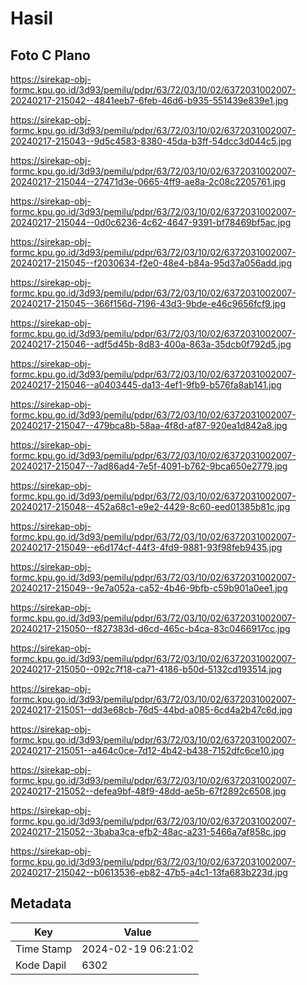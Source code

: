 # Hasil

## Foto C Plano

https://sirekap-obj-formc.kpu.go.id/3d93/pemilu/pdpr/63/72/03/10/02/6372031002007-20240217-215042--4841eeb7-6feb-46d6-b935-551439e839e1.jpg

https://sirekap-obj-formc.kpu.go.id/3d93/pemilu/pdpr/63/72/03/10/02/6372031002007-20240217-215043--9d5c4583-8380-45da-b3ff-54dcc3d044c5.jpg

https://sirekap-obj-formc.kpu.go.id/3d93/pemilu/pdpr/63/72/03/10/02/6372031002007-20240217-215044--27471d3e-0665-4ff9-ae8a-2c08c2205761.jpg

https://sirekap-obj-formc.kpu.go.id/3d93/pemilu/pdpr/63/72/03/10/02/6372031002007-20240217-215044--0d0c6236-4c62-4647-9391-bf78469bf5ac.jpg

https://sirekap-obj-formc.kpu.go.id/3d93/pemilu/pdpr/63/72/03/10/02/6372031002007-20240217-215045--f2030634-f2e0-48e4-b84a-95d37a056add.jpg

https://sirekap-obj-formc.kpu.go.id/3d93/pemilu/pdpr/63/72/03/10/02/6372031002007-20240217-215045--366f156d-7196-43d3-9bde-e46c9656fcf9.jpg

https://sirekap-obj-formc.kpu.go.id/3d93/pemilu/pdpr/63/72/03/10/02/6372031002007-20240217-215046--adf5d45b-8d83-400a-863a-35dcb0f792d5.jpg

https://sirekap-obj-formc.kpu.go.id/3d93/pemilu/pdpr/63/72/03/10/02/6372031002007-20240217-215046--a0403445-da13-4ef1-9fb9-b576fa8ab141.jpg

https://sirekap-obj-formc.kpu.go.id/3d93/pemilu/pdpr/63/72/03/10/02/6372031002007-20240217-215047--479bca8b-58aa-4f8d-af87-920ea1d842a8.jpg

https://sirekap-obj-formc.kpu.go.id/3d93/pemilu/pdpr/63/72/03/10/02/6372031002007-20240217-215047--7ad86ad4-7e5f-4091-b762-9bca650e2779.jpg

https://sirekap-obj-formc.kpu.go.id/3d93/pemilu/pdpr/63/72/03/10/02/6372031002007-20240217-215048--452a68c1-e9e2-4429-8c60-eed01385b81c.jpg

https://sirekap-obj-formc.kpu.go.id/3d93/pemilu/pdpr/63/72/03/10/02/6372031002007-20240217-215049--e6d174cf-44f3-4fd9-9881-93f98feb9435.jpg

https://sirekap-obj-formc.kpu.go.id/3d93/pemilu/pdpr/63/72/03/10/02/6372031002007-20240217-215049--9e7a052a-ca52-4b46-9bfb-c59b901a0ee1.jpg

https://sirekap-obj-formc.kpu.go.id/3d93/pemilu/pdpr/63/72/03/10/02/6372031002007-20240217-215050--f827383d-d6cd-465c-b4ca-83c0466917cc.jpg

https://sirekap-obj-formc.kpu.go.id/3d93/pemilu/pdpr/63/72/03/10/02/6372031002007-20240217-215050--092c7f18-ca71-4186-b50d-5132cd193514.jpg

https://sirekap-obj-formc.kpu.go.id/3d93/pemilu/pdpr/63/72/03/10/02/6372031002007-20240217-215051--dd3e68cb-76d5-44bd-a085-6cd4a2b47c6d.jpg

https://sirekap-obj-formc.kpu.go.id/3d93/pemilu/pdpr/63/72/03/10/02/6372031002007-20240217-215051--a464c0ce-7d12-4b42-b438-7152dfc6ce10.jpg

https://sirekap-obj-formc.kpu.go.id/3d93/pemilu/pdpr/63/72/03/10/02/6372031002007-20240217-215052--defea9bf-48f9-48dd-ae5b-67f2892c6508.jpg

https://sirekap-obj-formc.kpu.go.id/3d93/pemilu/pdpr/63/72/03/10/02/6372031002007-20240217-215052--3baba3ca-efb2-48ac-a231-5466a7af858c.jpg

https://sirekap-obj-formc.kpu.go.id/3d93/pemilu/pdpr/63/72/03/10/02/6372031002007-20240217-215042--b0613536-eb82-47b5-a4c1-13fa683b223d.jpg


## Metadata

| Key        | Value               |
| ---------- | ------------------- |
| Time Stamp | 2024-02-19 06:21:02 |
| Kode Dapil | 6302                |



